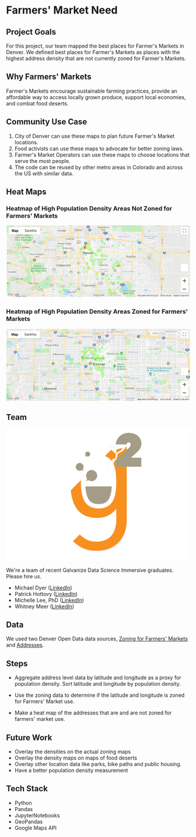 # Farmers' Market Need
## Project Goals
For this project, our team mapped the best places for Farmer's Markets in Denver. We defined best places for Farmer's Markets as places with the highest address density that are not currently zoned for Farmer's Markets.

## Why Farmers' Markets
Farmer's Markets encourage sustainable farming practices, provide an affordable way to access locally grown produce, support local economies, and combat food deserts.  

## Community Use Case
1. City of Denver can use these maps to plan future Farmer's Market locations.
2. Food activists can use these maps to advocate for better zoning laws.
3. Farmer's Market Operators can use these maps to choose locations that serve the most people.
4. The code can be reused by other metro areas in Colorado and across the US with similar data.


## Heat Maps
### Heatmap of High Population Density Areas Not Zoned for Farmers' Markets
![](images/unzoned.png)

### Heatmap of High Population Density Areas Zoned for Farmers' Markets
![](images/zoned.png)


## Team
![](images/g_squared.png)

We're a team of recent Galvanize Data Science Immersive graduates. Please hire us.

- Michael Dyer ([LinkedIn](https://www.linkedin.com/in/michaellouisdyer/))<br>
- Patrick Hottovy ([LinkedIn](https://www.linkedin.com/in/patrick-hottovy/))<br>
- Michelle Lee, PhD ([LinkedIn](https://www.linkedin.com/in/michelleseulkilee/))<br>
- Whitney Meer ([LinkedIn](https://www.linkedin.com/in/whitneypmeer/))<br>

## Data
We used two Denver Open Data data sources, [Zoning for Farmers' Markets](https://www.denvergov.org/opendata/dataset/city-and-county-of-denver-zoning-for-farmers-markets) and [Addresses](https://www.denvergov.org/opendata/dataset/city-and-county-of-denver-addresses).


## Steps
- Aggregate address level data by latitude and longitude as a proxy for population density. Sort latitude and longitude by population density.

- Use the zoning data to determine if the latitude and longitude is zoned for Farmers' Market use.

- Make a heat map of the addresses that are and are not zoned for farmers' market use.


## Future Work
- Overlay the densities on the actual zoning maps
- Overlay the density maps on maps of food deserts
- Overlay other location data like parks, bike paths and public housing.
- Have a better population density measurement

## Tech Stack
- Python
- Pandas
- JupyterNotebooks
- GeoPandas
- Google Maps API
